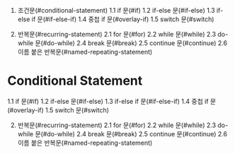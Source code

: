 1. 조건문(#conditional-statement)
1.1 if 문(#if)
1.2 if-else 문(#if-else)
1.3 if-else if 문(#if-else-if)
1.4 중첩 if 문(#overlay-if)
1.5 switch 문(#switch)

2. 반복문(#recurring-statement)
2.1 for 문(#for)
2.2 while 문(#while)
2.3 do-while 문(#do-while)
2.4 break 문(#break)
2.5 continue 문(#continue)
2.6 이름 붙은 반복문(#named-repeating-statement)

# Conditional Statement

1.1 if 문(#if)
1.2 if-else 문(#if-else)
1.3 if-else if 문(#if-else-if)
1.4 중첩 if 문(#overlay-if)
1.5 switch 문(#switch)

2. 반복문(#recurring-statement)
2.1 for 문(#for)
2.2 while 문(#while)
2.3 do-while 문(#do-while)
2.4 break 문(#break)
2.5 continue 문(#continue)
2.6 이름 붙은 반복문(#named-repeating-statement)
